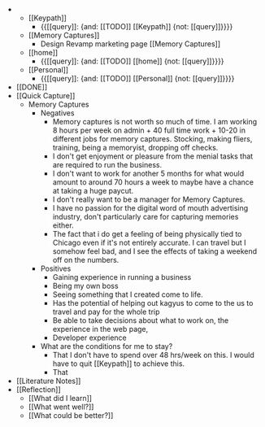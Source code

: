 - 
    - [[Keypath]]
        - {{[[query]]: {and: [[TODO]] [[Keypath]] {not: [[query]]}}}}
    - [[Memory Captures]]
        - Design Revamp marketing page [[Memory Captures]]
    - [[home]]
        - {{[[query]]: {and: [[TODO]] [[home]] {not: [[query]]}}}}
    - [[Personal]]
        - {{[[query]]: {and: [[TODO]] [[Personal]] {not: [[query]]}}}}
- [[DONE]]
- [[Quick Capture]]
    - Memory Captures 
        - Negatives
            - Memory captures is not worth so much of time. I am working 8 hours per week on admin + 40 full time work + 10-20 in different jobs for memory captures. Stocking, making fliers, training, being a memoryist, dropping off checks.
            - I don't get enjoyment or pleasure from the menial tasks that are required to run the business. 
            - I don't want to work for another 5 months for what would amount to around 70 hours a week to maybe have a chance at taking a huge paycut.
            - I don't really want to be a manager for Memory Captures.
            - I have no passion for the digital word of mouth advertising industry, don't particularly care for capturing memories either. 
            - The fact that i do get a feeling of being physically tied to Chicago even if it's not entirely accurate. I can travel but I somehow feel bad, and I see the effects of taking a weekend off on the numbers.
        - Positives
            - Gaining experience in running a business
            - Being my own boss
            - Seeing something that I created come to life.
            - Has the potential of helping out kagyus to come to the us to travel and pay for the whole trip
            - Be able to take decisions about what to work on, the experience in the web page, 
            - Developer experience
        - What are the conditions for me to stay?
            - That I don't have to spend over 48 hrs/week on this. I would have to quit [[Keypath]] to achieve this.
            - That 
- [[Literature Notes]]
- [[Reflection]]
    - [[What did I learn]]
    - [[What went well?]]
    - [[What could be better?]]
